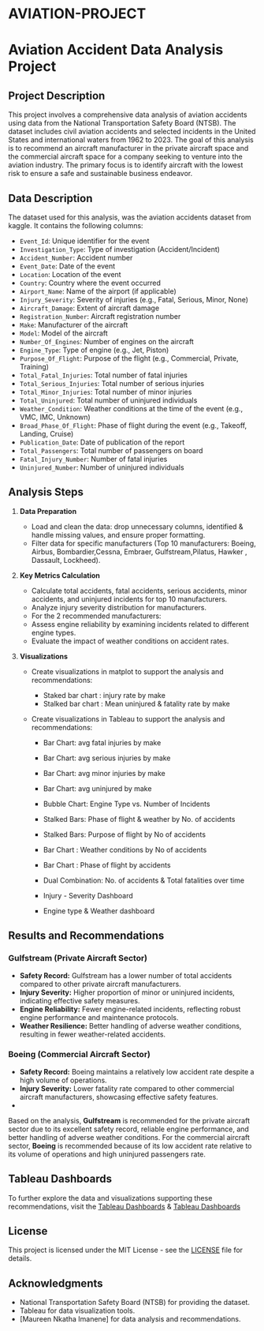 # AVIATION-PROJECT
# Aviation Accident Data Analysis Project

## Project Description

This project involves a comprehensive data analysis of aviation accidents using data from the National Transportation Safety Board (NTSB). The dataset includes civil aviation accidents and selected incidents in the United States and international waters from 1962 to 2023. The goal of this analysis is to recommend an aircraft manufacturer in the private aircraft space and the commercial aircraft space for a company seeking to venture into the aviation industry. The primary focus is to identify aircraft with the lowest risk to ensure a safe and sustainable business endeavor.

## Data Description

The dataset used for this analysis, was the aviation accidents dataset from kaggle. It contains the following columns:

- `Event_Id`: Unique identifier for the event
- `Investigation_Type`: Type of investigation (Accident/Incident)
- `Accident_Number`: Accident number
- `Event_Date`: Date of the event
- `Location`: Location of the event
- `Country`: Country where the event occurred
- `Airport_Name`: Name of the airport (if applicable)
- `Injury_Severity`: Severity of injuries (e.g., Fatal, Serious, Minor, None)
- `Aircraft_Damage`: Extent of aircraft damage
- `Registration_Number`: Aircraft registration number
- `Make`: Manufacturer of the aircraft
- `Model`: Model of the aircraft
- `Number_Of_Engines`: Number of engines on the aircraft
- `Engine_Type`: Type of engine (e.g., Jet, Piston)
- `Purpose_Of_Flight`: Purpose of the flight (e.g., Commercial, Private, Training)
- `Total_Fatal_Injuries`: Total number of fatal injuries
- `Total_Serious_Injuries`: Total number of serious injuries
- `Total_Minor_Injuries`: Total number of minor injuries
- `Total_Uninjured`: Total number of uninjured individuals
- `Weather_Condition`: Weather conditions at the time of the event (e.g., VMC, IMC, Unknown)
- `Broad_Phase_Of_Flight`: Phase of flight during the event (e.g., Takeoff, Landing, Cruise)
- `Publication_Date`: Date of publication of the report
- `Total_Passengers`: Total number of passengers on board
- `Fatal_Injury_Number`: Number of fatal injuries
- `Uninjured_Number`: Number of uninjured individuals

## Analysis Steps

1. **Data Preparation**
   - Load and clean the data: drop unnecessary columns, identified & handle missing values, and ensure proper formatting.
   - Filter data for specific manufacturers (Top 10 manufacturers: Boeing, Airbus, Bombardier,Cessna, Embraer, Gulfstream,Pilatus, Hawker , Dassault, Lockheed).

2. **Key Metrics Calculation**
   - Calculate total accidents, fatal accidents, serious accidents, minor accidents, and uninjured incidents for top 10 manufacturers.
   - Analyze injury severity distribution for manufacturers.
   - For the 2 recommended manufacturers:
   - Assess engine reliability by examining incidents related to different engine types.
   - Evaluate the impact of weather conditions on accident rates.
     

3. **Visualizations**
   - Create visualizations in matplot to support the analysis and recommendations:
     - Staked bar chart : injury rate by make
     - Stalked bar chart : Mean uninjured & fatality rate by make
   
   - Create visualizations in Tableau to support the analysis and recommendations:
     - Bar Chart: avg fatal injuries by make
     - Bar Chart: avg serious injuries by make
     - Bar Chart: avg minor injuries by make
     - Bar Chart: avg uninjured by make
     - Bubble Chart: Engine Type vs. Number of Incidents
     - Stalked Bars: Phase of flight & weather by No. of accidents
     - Stalked Bars: Purpose of flight by No of accidents
     - Bar Chart : Weather conditions by No of accidents
     - Bar Chart : Phase of flight by accidents
     - Dual Combination: No. of accidents & Total fatalities over time
     
     - Injury - Severity Dashboard
     - Engine type & Weather dashboard

## Results and Recommendations

### Gulfstream (Private Aircraft Sector)
- **Safety Record:** Gulfstream has a lower number of total accidents compared to other private aircraft manufacturers.
- **Injury Severity:** Higher proportion of minor or uninjured incidents, indicating effective safety measures.
- **Engine Reliability:** Fewer engine-related incidents, reflecting robust engine performance and maintenance protocols.
- **Weather Resilience:** Better handling of adverse weather conditions, resulting in fewer weather-related accidents.

### Boeing (Commercial Aircraft Sector)
- **Safety Record:** Boeing maintains a relatively low accident rate despite a high volume of operations.
- **Injury Severity:** Lower fatality rate compared to other commercial aircraft manufacturers, showcasing effective safety features.
- 
Based on the analysis, **Gulfstream** is recommended for the private aircraft sector due to its excellent safety record, reliable engine performance, and better handling of adverse weather conditions. For the commercial aircraft sector, **Boeing** is recommended because of its low accident rate relative to its volume of operations and high uninjured passengers rate.
## Tableau Dashboards

To further explore the data and visualizations supporting these recommendations, visit the [Tableau Dashboards](https://public.tableau.com/views/Imanene-Phase1-project-InjuryseverityDashboard/InjuryseverityDashboard?:language=en-US&publish=yes&:sid=&:display_count=n&:origin=viz_share_link) & [Tableau Dashboards](https://public.tableau.com/views/Imanene-Phase1-project-enginetypeweatherDashboard/EnginetypeWeatherdashboard?:language=en-US&publish=yes&:sid=&:display_count=n&:origin=viz_share_link)

## License

This project is licensed under the MIT License - see the [LICENSE](LICENSE) file for details.

## Acknowledgments

- National Transportation Safety Board (NTSB) for providing the dataset.
- Tableau for data visualization tools.
- [Maureen Nkatha Imanene] for data analysis and recommendations.
